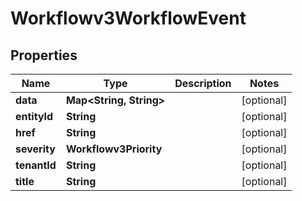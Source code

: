

# Workflowv3WorkflowEvent


## Properties

| Name | Type | Description | Notes |
|------------ | ------------- | ------------- | -------------|
|**data** | **Map&lt;String, String&gt;** |  |  [optional] |
|**entityId** | **String** |  |  [optional] |
|**href** | **String** |  |  [optional] |
|**severity** | **Workflowv3Priority** |  |  [optional] |
|**tenantId** | **String** |  |  [optional] |
|**title** | **String** |  |  [optional] |



